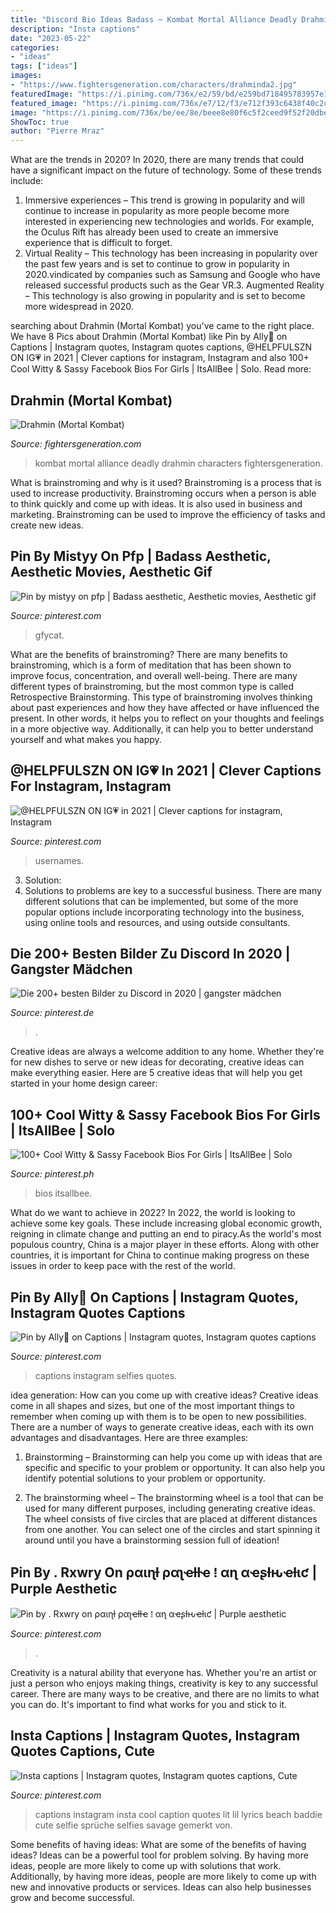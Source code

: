 ```yaml
---
title: "Discord Bio Ideas Badass ~ Kombat Mortal Alliance Deadly Drahmin Characters Fightersgeneration"
description: "Insta captions"
date: "2023-05-22"
categories:
- "ideas"
tags: ["ideas"]
images:
- "https://www.fightersgeneration.com/characters/drahminda2.jpg"
featuredImage: "https://i.pinimg.com/736x/e2/59/bd/e259bd718495783957e1394ac828d25f.jpg"
featured_image: "https://i.pinimg.com/736x/e7/12/f3/e712f393c6438f40c2c00950e406a7ce.jpg"
image: "https://i.pinimg.com/736x/be/ee/8e/beee8e80f6c5f2ceed9f52f20dbe4fac.jpg"
ShowToc: true
author: "Pierre Mraz"
---
```



What are the trends in 2020?
In 2020, there are many trends that could have a significant impact on the future of technology. Some of these trends include:
1. Immersive experiences – This trend is growing in popularity and will continue to increase in popularity as more people become more interested in experiencing new technologies and worlds. For example, the Oculus Rift has already been used to create an immersive experience that is difficult to forget.
2. Virtual Reality – This technology has been increasing in popularity over the past few years and is set to continue to grow in popularity in 2020.vindicated by companies such as Samsung and Google who have released successful products such as the Gear VR.3. Augmented Reality – This technology is also growing in popularity and is set to become more widespread in 2020.

	

		
searching about Drahmin (Mortal Kombat) you've came to the right place. We have 8 Pics about Drahmin (Mortal Kombat) like Pin by Ally💙 on Captions | Instagram quotes, Instagram quotes captions, @HELPFULSZN ON IG💗 in 2021 | Clever captions for instagram, Instagram and also 100+ Cool Witty &amp; Sassy Facebook Bios For Girls | ItsAllBee | Solo. Read more:
		
    
## Drahmin (Mortal Kombat)

<img loading=lazy src="https://www.fightersgeneration.com/characters/drahminda2.jpg" onerror="this.onerror=null;this.src='https://tse2.mm.bing.net/th?id=OIP.G_KVIog7u4hw_T0phNKY_gHaE8&amp;pid=15.1';" alt="Drahmin (Mortal Kombat)">

_Source: fightersgeneration.com_

>kombat mortal alliance deadly drahmin characters fightersgeneration. 

	

What is brainstroming and why is it used?
Brainstroming is a process that is used to increase productivity. Brainstroming occurs when a person is able to think quickly and come up with ideas. It is also used in business and marketing. Brainstroming can be used to improve the efficiency of tasks and create new ideas.

    
## Pin By Mistyy On Pfp | Badass Aesthetic, Aesthetic Movies, Aesthetic Gif

<img loading=lazy src="https://i.pinimg.com/736x/e7/12/f3/e712f393c6438f40c2c00950e406a7ce.jpg" onerror="this.onerror=null;this.src='https://tse4.mm.bing.net/th?id=OIP.tCOOL4d3Pn6Pjw5lwECXPAAAAA&amp;pid=15.1';" alt="Pin by mistyy on pfp | Badass aesthetic, Aesthetic movies, Aesthetic gif">

_Source: pinterest.com_

>gfycat. 

	

What are the benefits of brainstroming?
There are many benefits to brainstroming, which is a form of meditation that has been shown to improve focus, concentration, and overall well-being. There are many different types of brainstroming, but the most common type is called Retrospective Brainstorming. This type of brainstroming involves thinking about past experiences and how they have affected or have influenced the present. In other words, it helps you to reflect on your thoughts and feelings in a more objective way. Additionally, it can help you to better understand yourself and what makes you happy.

    
## @HELPFULSZN ON IG💗 In 2021 | Clever Captions For Instagram, Instagram

<img loading=lazy src="https://i.pinimg.com/736x/e2/59/bd/e259bd718495783957e1394ac828d25f.jpg" onerror="this.onerror=null;this.src='https://tse1.mm.bing.net/th?id=OIP.gpt7Cl97BH-7iVtOpHgszgHaHa&amp;pid=15.1';" alt="@HELPFULSZN ON IG💗 in 2021 | Clever captions for instagram, Instagram">

_Source: pinterest.com_

>usernames. 

	

3. Solution:
3. Solutions to problems are key to a successful business. There are many different solutions that can be implemented, but some of the more popular options include incorporating technology into the business, using online tools and resources, and using outside consultants.

    
## Die 200+ Besten Bilder Zu Discord In 2020 | Gangster Mädchen

<img loading=lazy src="https://i.pinimg.com/236x/d0/8c/f1/d08cf12b131dc11a3b9b3c919585d7ac.jpg" onerror="this.onerror=null;this.src='https://tse3.mm.bing.net/th?id=OIP.acGk1-t1Btd5mennr3ObxAAAAA&amp;pid=15.1';" alt="Die 200+ besten Bilder zu Discord in 2020 | gangster mädchen">

_Source: pinterest.de_

>. 

	

Creative ideas are always a welcome addition to any home. Whether they're for new dishes to serve or new ideas for decorating, creative ideas can make everything easier. Here are 5 creative ideas that will help you get started in your home design career: 

    
## 100+ Cool Witty &amp; Sassy Facebook Bios For Girls | ItsAllBee | Solo

<img loading=lazy src="https://i.pinimg.com/originals/c0/03/5a/c0035a591e67964939b7413ce873dbac.png" onerror="this.onerror=null;this.src='https://tse2.mm.bing.net/th?id=OIP.BUGU_e65yhmSWCNHSrhlegHaLH&amp;pid=15.1';" alt="100+ Cool Witty &amp; Sassy Facebook Bios For Girls | ItsAllBee | Solo">

_Source: pinterest.ph_

>bios itsallbee. 

	

What do we want to achieve in 2022?
In 2022, the world is looking to achieve some key goals. These include increasing global economic growth, reigning in climate change and putting an end to piracy.As the world's most populous country, China is a major player in these efforts. Along with other countries, it is important for China to continue making progress on these issues in order to keep pace with the rest of the world.

    
## Pin By Ally💙 On Captions | Instagram Quotes, Instagram Quotes Captions

<img loading=lazy src="https://i.pinimg.com/736x/e6/72/5a/e6725aed824aeeab77e86eb088b128de.jpg" onerror="this.onerror=null;this.src='https://tse2.mm.bing.net/th?id=OIP.NWjPdGdj_G2BHViP8yWKBwHaNK&amp;pid=15.1';" alt="Pin by Ally💙 on Captions | Instagram quotes, Instagram quotes captions">

_Source: pinterest.com_

>captions instagram selfies quotes. 

	

idea generation: How can you come up with creative ideas?
Creative ideas come in all shapes and sizes, but one of the most important things to remember when coming up with them is to be open to new possibilities. There are a number of ways to generate creative ideas, each with its own advantages and disadvantages. Here are three examples:
1. Brainstorming – Brainstorming can help you come up with ideas that are specific and specific to your problem or opportunity. It can also help you identify potential solutions to your problem or opportunity.

2. The brainstorming wheel – The brainstorming wheel is a tool that can be used for many different purposes, including generating creative ideas. The wheel consists of five circles that are placed at different distances from one another. You can select one of the circles and start spinning it around until you have a brainstorming session full of ideation!


    
## Pin By . Rxwry On ραιɳƚ ραʅҽƚƚҽ ⁞ αɳ αҽʂƚԋҽƚιƈ | Purple Aesthetic

<img loading=lazy src="https://i.pinimg.com/736x/be/ee/8e/beee8e80f6c5f2ceed9f52f20dbe4fac.jpg" onerror="this.onerror=null;this.src='https://tse4.mm.bing.net/th?id=OIP.CIJ35EsLtRlt4K9BGLyvVAHaHP&amp;pid=15.1';" alt="Pin by . Rxwry on ραιɳƚ ραʅҽƚƚҽ ⁞ αɳ αҽʂƚԋҽƚιƈ | Purple aesthetic">

_Source: pinterest.com_

>. 

	

Creativity is a natural ability that everyone has. Whether you're an artist or just a person who enjoys making things, creativity is key to any successful career. There are many ways to be creative, and there are no limits to what you can do. It's important to find what works for you and stick to it.

    
## Insta Captions | Instagram Quotes, Instagram Quotes Captions, Cute

<img loading=lazy src="https://i.pinimg.com/736x/1a/81/c9/1a81c906447808819ca1be962748885e.jpg" onerror="this.onerror=null;this.src='https://tse4.mm.bing.net/th?id=OIP.sKN4w2FERNF6OGiMzXs9zQAAAA&amp;pid=15.1';" alt="Insta captions | Instagram quotes, Instagram quotes captions, Cute">

_Source: pinterest.com_

>captions instagram insta cool caption quotes lit lil lyrics beach baddie cute selfie sprüche selfies savage gemerkt von. 

	

Some benefits of having ideas: What are some of the benefits of having ideas?
Ideas can be a powerful tool for problem solving. By having more ideas, people are more likely to come up with solutions that work. Additionally, by having more ideas, people are more likely to come up with new and innovative products or services. Ideas can also help businesses grow and become successful.

